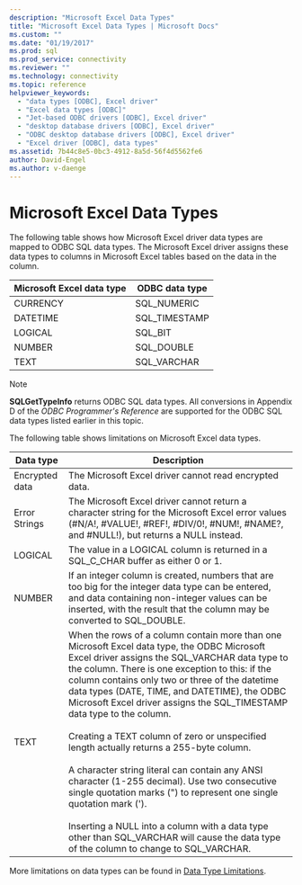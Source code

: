 ```yaml
---
description: "Microsoft Excel Data Types"
title: "Microsoft Excel Data Types | Microsoft Docs"
ms.custom: ""
ms.date: "01/19/2017"
ms.prod: sql
ms.prod_service: connectivity
ms.reviewer: ""
ms.technology: connectivity
ms.topic: reference
helpviewer_keywords: 
  - "data types [ODBC], Excel driver"
  - "Excel data types [ODBC]"
  - "Jet-based ODBC drivers [ODBC], Excel driver"
  - "desktop database drivers [ODBC], Excel driver"
  - "ODBC desktop database drivers [ODBC], Excel driver"
  - "Excel driver [ODBC], data types"
ms.assetid: 7b44c8e5-0bc3-4912-8a5d-56f4d5562fe6
author: David-Engel
ms.author: v-daenge
---
```

# Microsoft Excel Data Types
The following table shows how Microsoft Excel driver data types are mapped to ODBC SQL data types. The Microsoft Excel driver assigns these data types to columns in Microsoft Excel tables based on the data in the column.  
  
|Microsoft Excel data type|ODBC data type|  
|-------------------------------|--------------------|  
|CURRENCY|SQL_NUMERIC|  
|DATETIME|SQL_TIMESTAMP|  
|LOGICAL|SQL_BIT|  
|NUMBER|SQL_DOUBLE|  
|TEXT|SQL_VARCHAR|  
  
> [!NOTE]  
>  **SQLGetTypeInfo** returns ODBC SQL data types. All conversions in Appendix D of the *ODBC Programmer's Reference* are supported for the ODBC SQL data types listed earlier in this topic.  
  
 The following table shows limitations on Microsoft Excel data types.  
  
|Data type|Description|  
|---------------|-----------------|  
|Encrypted data|The Microsoft Excel driver cannot read encrypted data.|  
|Error Strings|The Microsoft Excel driver cannot return a character string for the Microsoft Excel error values (#N/A!, #VALUE!, #REF!, #DIV/0!, #NUM!, #NAME?, and #NULL!), but returns a NULL instead.|  
|LOGICAL|The value in a LOGICAL column is returned in a SQL_C_CHAR buffer as either 0 or 1.|  
|NUMBER|If an integer column is created, numbers that are too big for the integer data type can be entered, and data containing non-integer values can be inserted, with the result that the column may be converted to SQL_DOUBLE.|  
|TEXT|When the rows of a column contain more than one Microsoft Excel data type, the ODBC Microsoft Excel driver assigns the SQL_VARCHAR data type to the column. There is one exception to this: if the column contains only two or three of the datetime data types (DATE, TIME, and DATETIME), the ODBC Microsoft Excel driver assigns the SQL_TIMESTAMP data type to the column.<br /><br /> Creating a TEXT column of zero or unspecified length actually returns a 255-byte column.<br /><br /> A character string literal can contain any ANSI character (1-255 decimal). Use two consecutive single quotation marks (") to represent one single quotation mark (').<br /><br /> Inserting a NULL into a column with a data type other than SQL_VARCHAR will cause the data type of the column to change to SQL_VARCHAR.|  
  
 More limitations on data types can be found in [Data Type Limitations](../../odbc/microsoft/data-type-limitations.md).
